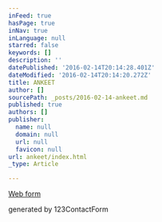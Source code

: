 ```yaml
---
inFeed: true
hasPage: true
inNav: true
inLanguage: null
starred: false
keywords: []
description: ''
datePublished: '2016-02-14T20:14:28.401Z'
dateModified: '2016-02-14T20:14:20.272Z'
title: ANKEET
author: []
sourcePath: _posts/2016-02-14-ankeet.md
published: true
authors: []
publisher:
  name: null
  domain: null
  url: null
  favicon: null
url: ankeet/index.html
_type: Article

---
```

[Web form][0]

generated by 123ContactForm

[0]: http://www.123contactform.com/